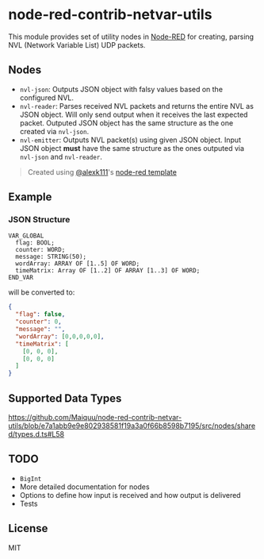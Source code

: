 # node-red-contrib-netvar-utils

This module provides set of utility nodes in [Node-RED](http://nodered.org) for creating, parsing NVL (Network Variable List) UDP packets.

## Nodes
- `nvl-json`: Outputs JSON object with falsy values based on the configured NVL.
- `nvl-reader`: Parses received NVL packets and returns the entire NVL as JSON object. Will only send output when it receives the last expected packet.
Outputed JSON object has the same structure as the one created via `nvl-json`.
- `nvl-emitter`: Outputs NVL packet(s) using given JSON object. Input JSON object **must** have the same structure as the ones outputed via `nvl-json` and `nvl-reader`.

> Created using [@alexk111](https://github.com/alexk111)'s [node-red template](https://github.com/alexk111/node-red-node-typescript-starter)

## Example

### JSON Structure
```
VAR_GLOBAL
  flag: BOOL;
  counter: WORD;
  message: STRING(50);
  wordArray: ARRAY OF [1..5] OF WORD;
  timeMatrix: Array OF [1..2] OF ARRAY [1..3] OF WORD;
END_VAR 
```
will be converted to:
```json
{
  "flag": false,
  "counter": 0,
  "message": "",
  "wordArray": [0,0,0,0,0],
  "timeMatrix": [
    [0, 0, 0],
    [0, 0, 0]
  ]
}
```

## Supported Data Types

https://github.com/Maiquu/node-red-contrib-netvar-utils/blob/e7a1abb9e9e802938581f19a3a0f66b8598b7195/src/nodes/shared/types.d.ts#L58

## TODO
- `BigInt`
- More detailed documentation for nodes
- Options to define how input is received and how output is delivered
- Tests

## License

MIT